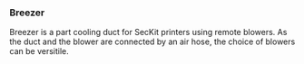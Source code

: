 ### Breezer

Breezer is a part cooling duct for SecKit printers using remote blowers. As the duct and the blower are connected by an air hose, the choice of blowers can be versitile.
